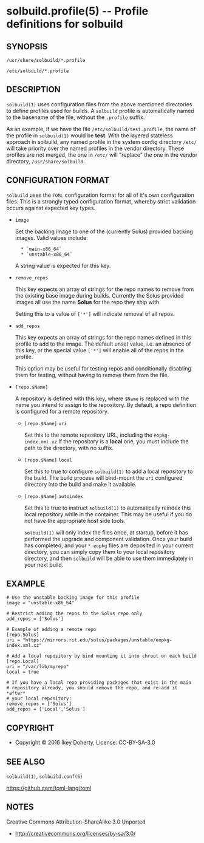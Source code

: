 solbuild.profile(5) -- Profile definitions for solbuild
=======================================================
    
## SYNOPSIS

    /usr/share/solbuild/*.profile
    
    /etc/solbuild/*.profile


## DESCRIPTION

`solbuild(1)` uses configuration files from the above mentioned directories to
define profiles used for builds. A `solbuild` profile is automatically named
to the basename of the file, without the `.profile` suffix.

As an example, if we have the file `/etc/solbuild/test.profile`, the name of
the profile in `solbuild(1)` would be **test**. With the layered stateless
approach in solbuild, any named profile in the system config directory `/etc/`
will take priority over the named profiles in the vendor directory. These
profiles are not merged, the one in `/etc/` will "replace" the one in the
vendor directory, `/usr/share/solbuild`.


## CONFIGURATION FORMAT

`solbuild` uses the `TOML` configuration format for all of it's own
configuration files. This is a strongly typed configuration format, whereby
strict validation occurs against expected key types.

* `image`

    Set the backing image to one of the (currently Solus) provided backing
    images. Valid values include:

        * `main-x86_64`
        * `unstable-x86_64`

    A string value is expected for this key.

* `remove_repos`

    This key expects an array of strings for the repo names to remove from the
    existing base image during builds. Currently the Solus provided images all
    use the name **Solus** for the repo they ship with.

    Setting this to a value of `['*']` will indicate removal of all repos.

* `add_repos`

    This key expects an array of strings for the repo names defined in this
    profile to add to the image. The default unset value, i.e. an absence
    of this key, or the special value `['*']` will enable all of the repos
    in the profile.

    This option may be useful for testing repos and conditionally disabling
    them for testing, without having to remove them from the file.

* `[repo.$Name]`

    A repository is defined with this key, where `$Name` is replaced with the
    name you intend to assign to the repository. By default, a repo definition
    is configured for a remote repository.

    * `[repo.$Name]` `uri`

        Set this to the remote repository URL, including the `eopkg-index.xml.xz`
        If the repository is a **local** one, you must include the path to the
        directory, with no suffix.

    * `[repo.$Name]` `local`

        Set this to true to configure `solbuild(1)` to add a local repository
        to the build. The build process will bind-mount the `uri` configured
        directory into the build and make it available.

    * `[repo.$Name]` `autoindex`

        Set this to true to instruct `solbuild(1)` to automatically reindex this
        local repository while in the container. This may be useful if you do
        not have the appropriate host side tools.

        `solbuild(1)` will only index the files once, at startup, before it has
        performed the upgrade and component validation. Once your build has
        completed, and your `*.eopkg` files are deposited in your current directory,
        you can simply copy them to your local repository directory, and then
        `solbuild` will be able to use them immediately in your next build.


## EXAMPLE

    # Use the unstable backing image for this profile
    image = "unstable-x86_64"

    # Restrict adding the repos to the Solus repo only
    add_repos = ['Solus']

    # Example of adding a remote repo
    [repo.Solus]
    uri = "https://mirrors.rit.edu/solus/packages/unstable/eopkg-index.xml.xz"

    # Add a local repository by bind mounting it into chroot on each build
    [repo.Local]
    uri = "/var/lib/myrepo"
    local = true

    # If you have a local repo providing packages that exist in the main
    # repository already, you should remove the repo, and re-add it *after*
    # your local repository:
    remove_repos = ['Solus']
    add_repos = ['Local','Solus']



## COPYRIGHT

 * Copyright © 2016 Ikey Doherty, License: CC-BY-SA-3.0


## SEE ALSO


`solbuild(1)`, `solbuild.conf(5)`

https://github.com/toml-lang/toml

## NOTES

Creative Commons Attribution-ShareAlike 3.0 Unported

 * http://creativecommons.org/licenses/by-sa/3.0/
